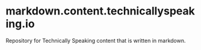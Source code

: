 # markdown.content.technicallyspeaking.io
Repository for Technically Speaking content that is written in markdown.
